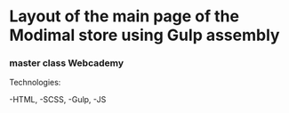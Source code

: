 # Layout of the main page of the Modimal store using Gulp assembly
### master class Webcademy

Technologies:

-HTML,
-SCSS,
-Gulp,
-JS
